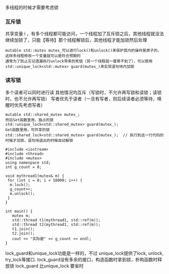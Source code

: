 多线程的时候才需要考虑锁

### 互斥锁
共享变量 i ，有多个线程都可能访问，一个线程加了互斥锁之后，其他线程就没法继续加锁了，只能【等待】那个线程解锁后，其他线程才能加锁然后处理
```
mutable std::mutex mutex_可以进行lock()和unlock()来保护其内的操作是原子的，这样多线程修改一个变量就可以是符合预期的
通常为了防止忘记遗漏执行unlock带来的死锁（另一个线程就一直等不到了），可以使用std::unique_lock<std::mutex> guard(mutex_)来实现语句块内加锁
```

### 读写锁
多个读者可以同时进行读
其他情况均互斥（写锁时，不允许再写锁和读锁；读锁时，也不允许再写锁）
写者优先于读者（一旦有写者，则后续读者必须等待，唤醒时优先考虑写者）
```
mutable std::shared_mutex mutex_;
然后Set函数里用，独占的锁
std::unique_lock<std::shared_mutex> guard(mutex_);
Get函数里用，可共享的锁
std::shared_lock<std::shared_mutex> guard(mutex_);  // 执行到这一行代码的时候才加锁，语句块退出的时候自动解锁
```

```
#include <iostream>
#include <thread>
#include <mutex>
using namespace std;
int g_count = 0;

void mythread1(mutex& m) {
 for (int i = 0; i < 10000; i++) {
  m.lock();
  g_count++;
  m.unlock();
 }
}

int main() {
   mutex m;
   std::thread t1(mythread1, std::ref(m));
   std::thread t2(mythread1, std::ref(m));
   t1.join();
   t2.join();
   cout << "实际是" << g_count << endl;
}
```


lock_guard和unique_lock功能是一样的，不过
unique_lock提供了lock, unlock, try_lock等接口.
lock_guard没有多余的接口，构造函数时拿到锁，析构函数时释放锁
lock_guard 比unique_lock 要省时